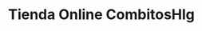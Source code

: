 ---
title: "Tienda Online CombitosHlg"
url: /holguin/tienda-online-combitoshlg/
shop: puesto de avanzada
---